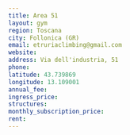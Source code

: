 ```yaml
---
title: Area 51
layout: gym
region: Toscana
city: Follonica (GR)
email: etruriaclimbing@gmail.com
website: 
address: Via dell'industria, 51
phone: 
latitude: 43.739869
longitude: 13.109001
annual_fee: 
ingress_price: 
structures: 
monthly_subscription_price: 
rent: 
---
```


